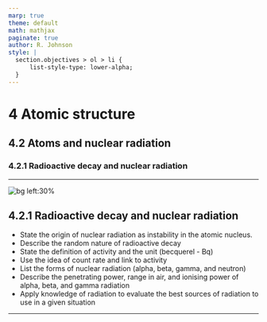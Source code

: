 ```yaml
---
marp: true
theme: default
math: mathjax
paginate: true
author: R. Johnson
style: |
  section.objectives > ol > li {
      list-style-type: lower-alpha;
  }
---
```


# 4 Atomic structure
## 4.2 Atoms and nuclear radiation
### 4.2.1 Radioactive decay and nuclear radiation

---

<!-- _class: objectives -->

![bg left:30%](https://images.unsplash.com/photo-1492962827063-e5ea0d8c01f5?ixlib=rb-4.0.3&ixid=MnwxMjA3fDB8MHxwaG90by1wYWdlfHx8fGVufDB8fHx8&auto=format&fit=crop&w=2121&q=80)
## 4.2.1 Radioactive decay and nuclear radiation


- State the origin of nuclear radiation as instability in the atomic nucleus.
- Describe the random nature of radioactive decay
- State the definition of activity and the unit (becquerel - Bq)
- Use the idea of count rate and link to activity
- List the forms of nuclear radiation (alpha, beta, gamma, and neutron)
- Describe the penetrating power, range in air, and ionising power of alpha, beta, and gamma radiation
- Apply knowledge of radiation to evaluate the best sources of radiation to use in a given situation



---